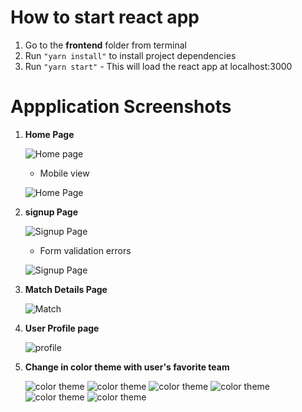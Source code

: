 # How to start react app

1. Go to the **frontend** folder from terminal
2. Run `"yarn install"` to install project dependencies
3. Run `"yarn start"` - This will load the react app at localhost:3000

# Appplication Screenshots

1. **Home Page**

   ![Home page](screenshots/homePage.png)

   - Mobile view

   ![Home Page](screenshots/homePageMobile.png)

2. **signup Page**

   ![Signup Page](screenshots/signup.png)

   - Form validation errors

   ![Signup Page](screenshots/signuperror.png)

3. **Match Details Page**

   ![Match](screenshots/matchDetails.png)

4. **User Profile page**

   ![profile](screenshots/userProfile.png)

5. **Change in color theme with user's favorite team**

   ![color theme](screenshots/theme6.png)
   ![color theme](screenshots/theme1.png)
   ![color theme](screenshots/theme5.png)
   ![color theme](screenshots/theme2.png)
   ![color theme](screenshots/theme4.png)
   ![color theme](screenshots/theme3.png)
